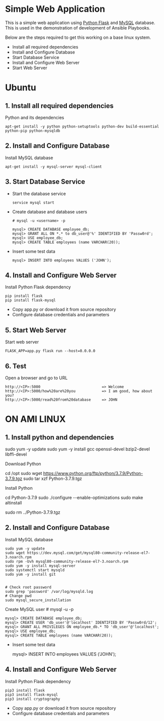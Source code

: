 # Simple Web Application

This is a simple web application using [Python Flask](http://flask.pocoo.org/) and [MySQL](https://www.mysql.com/) database. 
This is used in the demonstration of development of Ansible Playbooks.
  
  Below are the steps required to get this working on a base linux system.
  
  - Install all required dependencies
  - Install and Configure Database
  - Start Database Service
  - Install and Configure Web Server
  - Start Web Server
   
   # Ubuntu
## 1. Install all required dependencies
  
  Python and its dependencies

    apt-get install -y python python-setuptools python-dev build-essential python-pip python-mysqldb

   
## 2. Install and Configure Database
    
 Install MySQL database
    
    apt-get install -y mysql-server mysql-client

## 3. Start Database Service
  - Start the database service
    
        service mysql start

  - Create database and database users
        
        # mysql -u <username> -p
        
        mysql> CREATE DATABASE employee_db;
        mysql> GRANT ALL ON *.* to db_user@'%' IDENTIFIED BY 'Passw0rd';
        mysql> USE employee_db;
        mysql> CREATE TABLE employees (name VARCHAR(20));
        
  - Insert some test data
        
        mysql> INSERT INTO employees VALUES ('JOHN');
    
## 4. Install and Configure Web Server

Install Python Flask dependency

    pip install flask
    pip install flask-mysql

- Copy app.py or download it from source repository
- Configure database credentials and parameters 

## 5. Start Web Server

Start web server

    FLASK_APP=app.py flask run --host=0.0.0.0
    
## 6. Test

Open a browser and go to URL

    http://<IP>:5000                            => Welcome
    http://<IP>:5000/how%20are%20you            => I am good, how about you?
    http://<IP>:5000/read%20from%20database     => JOHN


  # ON AMI LINUX
  
## 1. Install python and dependencies
  sudo yum -y update
  sudo yum -y install gcc openssl-devel bzip2-devel libffi-devel
  
  Download Python  
  
  cd /opt
  sudo wget https://www.python.org/ftp/python/3.7.9/Python-3.7.9.tgz
  sudo tar xzf Python-3.7.9.tgz
  
  Install Python
  
  cd Python-3.7.9
  sudo ./configure --enable-optimizations
  sudo make altinstall
  
  sudo rm ../Python-3.7.9.tgz
## 2. Install and Configure Database
    
  Install MySQL database
    
    sudo yum -y update
    sudo wget https://dev.mysql.com/get/mysql80-community-release-el7-3.noarch.rpm
    sudo rpm -Uvh mysql80-community-release-el7-3.noarch.rpm
    sudo yum -y install mysql-server
    sudo systemctl start mysqld
    sudo yum -y install git


    # Check root password
    sudo grep 'password' /var/log/mysqld.log   
    # Change pwd
    sudo mysql_secure_installation
    
  Create MySQL user
    # mysql -u <username> -p

    mysql> CREATE DATABASE employee_db;
    mysql> CREATE USER 'db_user'@'localhost' IDENTIFIED BY 'Passw0rd/12';
    mysql> GRANT ALL PRIVILEGES ON employee_db.* TO 'db_user'@'localhost';
    mysql> USE employee_db;
    mysql> CREATE TABLE employees (name VARCHAR(20));
  
  - Insert some test data
        
    mysql> INSERT INTO employees VALUES ('JOHN');


  ## 4. Install and Configure Web Server

  Install Python Flask dependency

    pip3 install flask
    pip3 install flask-mysql
    pip3 install cryptography

- Copy app.py or download it from source repository
- Configure database credentials and parameters 

